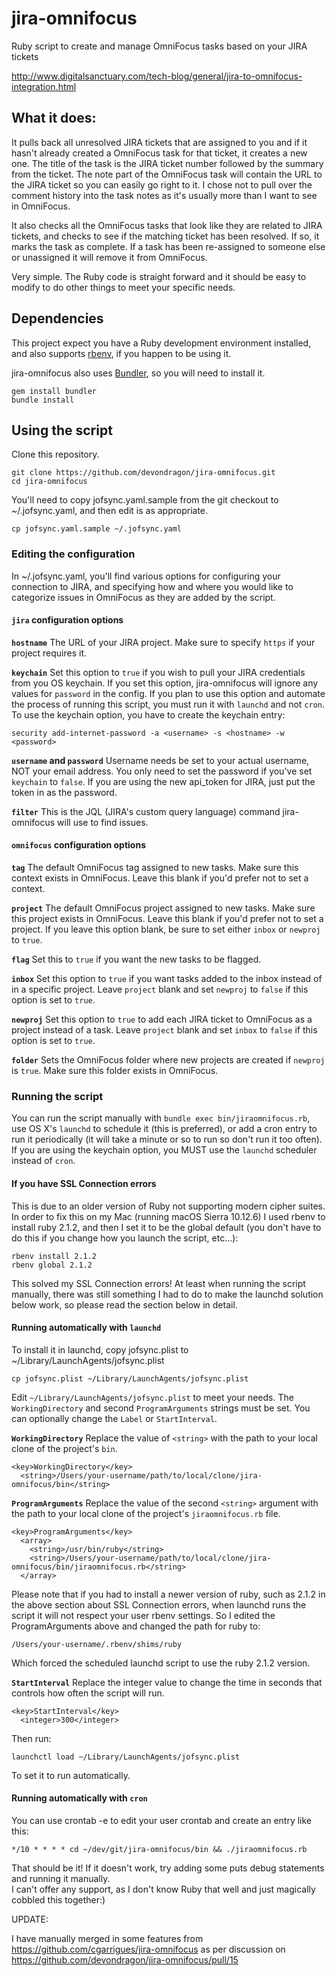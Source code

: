 # jira-omnifocus

Ruby script to create and manage OmniFocus tasks based on your JIRA tickets

http://www.digitalsanctuary.com/tech-blog/general/jira-to-omnifocus-integration.html

## What it does:

It pulls back all unresolved JIRA tickets that are assigned to you and if it hasn't already created a OmniFocus task for that ticket, it creates a new one.  The title of the task is the JIRA ticket number followed by the summary from the ticket.  The note part of the OmniFocus task will contain the URL to the JIRA ticket so you can easily go right to it.  I chose not to pull over the comment history into the task notes as it's usually more than I want to see in OmniFocus.

It also checks all the OmniFocus tasks that look like they are related to JIRA tickets, and checks to see if the matching ticket has been resolved.  If so, it marks the task as complete. If a task has been re-assigned to someone else or unassigned it will remove it from OmniFocus.

Very simple.  The Ruby code is straight forward and it should be easy to modify to do other things to meet your specific needs.

## Dependencies
This project expect you have a Ruby development environment installed, and also supports [rbenv](http://rbenv.org/), if you happen to be using it.

jira-omnifocus also uses [Bundler](http://bundler.io/), so you will need to install it.

```
gem install bundler
bundle install
```

## Using the script

Clone this repository.

```
git clone https://github.com/devondragon/jira-omnifocus.git
cd jira-omnifocus
```

You'll need to copy jofsync.yaml.sample from the git checkout to ~/.jofsync.yaml, and then edit is as appropriate.

```
cp jofsync.yaml.sample ~/.jofsync.yaml
```

### Editing the configuration

In ~/.jofsync.yaml, you'll find various options for configuring your connection to JIRA, and specifying how and where you would like to categorize issues in OmniFocus as they are added by the script.

#### `jira` configuration options
**`hostname`**
The URL of your JIRA project. Make sure to specify `https` if your project requires it.

**`keychain`**
Set this option to `true` if you wish to pull your JIRA credentials from you OS keychain. If you set this option, jira-omnifocus will ignore any values for `password` in the config. If you plan to use this option and automate the process of running this script, you must run it with `launchd` and not `cron`. To use the keychain option, you have to create the keychain entry:

```
security add-internet-password -a <username> -s <hostname> -w <password>
```

**`username` and `password`**
Username needs be set to your actual username, NOT your email address.  You only need to set the password if you've set `keychain` to `false`.  If you are using the new api_token for JIRA, just put the token in as the password.

**`filter`**
This is the JQL (JIRA's custom query language) command jira-omnifocus will use to find issues.

#### `omnifocus` configuration options
**`tag`**
The default OmniFocus tag assigned to new tasks. Make sure this context exists in OmniFocus. Leave this blank if you'd prefer not to set a context.

**`project`**
The default OmniFocus project assigned to new tasks. Make sure this project exists in OmniFocus. Leave this blank if you'd prefer not to set a project. If you leave this option blank, be sure to set either `inbox` or `newproj` to `true`.

**`flag`**
Set this to `true` if you want the new tasks to be flagged.

**`inbox`**
Set this option to `true` if you want tasks added to the inbox instead of in a specific project. Leave `project` blank and set `newproj` to `false` if this option is set to `true`.

**`newproj`**
Set this option to `true` to add each JIRA ticket to OmniFocus as a project instead of a task. Leave `project` blank and set `inbox` to `false` if this option is set to `true`.

**`folder`**
Sets the OmniFocus folder where new projects are created if `newproj` is `true`. Make sure this folder exists in OmniFocus.

### Running the script

You can run the script manually with `bundle exec bin/jiraomnifocus.rb`, use OS X's `launchd` to schedule it (this is preferred), or add a cron entry to run it periodically (it will take a minute or so to run so don't run it too often).  If you are using the keychain option, you MUST use the `launchd` scheduler instead of `cron`.

#### If you have SSL Connection errors

This is due to an older version of Ruby not supporting modern cipher suites.  In order to fix this on my Mac (running macOS Sierra 10.12.6) I used rbenv to install ruby 2.1.2, and then I set it to be the global default (you don't have to do this if you change how you launch the script, etc...):

```
rbenv install 2.1.2
rbenv global 2.1.2
```

This solved my SSL Connection errors!  At least when running the script manually, there was still something I had to do to make the launchd solution below work, so please read the section below in detail.


#### Running automatically with `launchd`
To install it in launchd, copy jofsync.plist to ~/Library/LaunchAgents/jofsync.plist

```
cp jofsync.plist ~/Library/LaunchAgents/jofsync.plist
```

Edit `~/Library/LaunchAgents/jofsync.plist` to meet your needs. The `WorkingDirectory` and second `ProgramArguments` strings must be set. You can optionally change the `Label` or `StartInterval`. 

**`WorkingDirectory`**
Replace the value of `<string>` with the path to your local clone of the project's `bin`.
```
<key>WorkingDirectory</key>
  <string>/Users/your-username/path/to/local/clone/jira-omnifocus/bin</string>
```

**`ProgramArguments`**
Replace the value of the second `<string>` argument with the path to your local clone of the project's `jiraomnifocus.rb` file.

```
<key>ProgramArguments</key>
  <array>
    <string>/usr/bin/ruby</string>
    <string>/Users/your-username/path/to/local/clone/jira-omnifocus/bin/jiraomnifocus.rb</string>
  </array>
```

Please note that if you had to install a newer version of ruby, such as 2.1.2 in the above section about SSL Connection errors, when launchd runs the script it will not respect your user rbenv settings.  So I edited the ProgramArguments above and changed the path for ruby to:

```
/Users/your-username/.rbenv/shims/ruby
```

Which forced the scheduled launchd script to use the ruby 2.1.2 version.


**`StartInterval`**
Replace the integer value to change the time in seconds that controls how often the script will run.

```
<key>StartInterval</key>
  <integer>300</integer>
```




Then run:

```
launchctl load ~/Library/LaunchAgents/jofsync.plist
```

To set it to run automatically.

#### Running automatically with `cron`
You can use crontab -e to edit your user crontab and create an entry like this:

```
*/10 * * * * cd ~/dev/git/jira-omnifocus/bin && ./jiraomnifocus.rb
```

That should be it!  If it doesn't work, try adding some puts debug statements and running it manually.  
I can't offer any support, as I don't know Ruby that well and just magically cobbled this together:)

UPDATE:

I have manually merged in some features from https://github.com/cgarrigues/jira-omnifocus as per discussion on https://github.com/devondragon/jira-omnifocus/pull/15   
